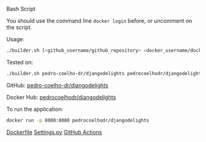 Bash Script

You should use the command line `docker login` before, or uncomment on the script.

Usage:

```bash
./builder.sh [<github_username/github_repository> <docker_username/docker_hub_repository>]
```

Tested on:
```bash
./builder.sh pedro-coelho-dr/djangodelights pedrocoelhodr/djangodelights
```
GitHub:
[pedro-coelho-dr/djangodelights](https://github.com/pedro-coelho-dr/djangodelights)

Docker Hub:
[pedrocoelhodr/djangodelights](https://hub.docker.com/r/pedrocoelhodr/djangodelights)

To run the application:
```bash
docker run -p 8080:8080 pedrocoelhodr/djangodelights
```

[Dockerfile](https://github.com/pedro-coelho-dr/djangodelights/blob/a6ac3ef4e40fc9b7cb5e380dbfc3630b587abc99/Dockerfile)
[Settings.py](https://github.com/pedro-coelho-dr/djangodelights/blob/prod/djangodelights/settings.py)
[GitHub Actions](https://github.com/pedro-coelho-dr/djangodelights/blob/prod/.github/workflows/prod_djangodelights.yml)